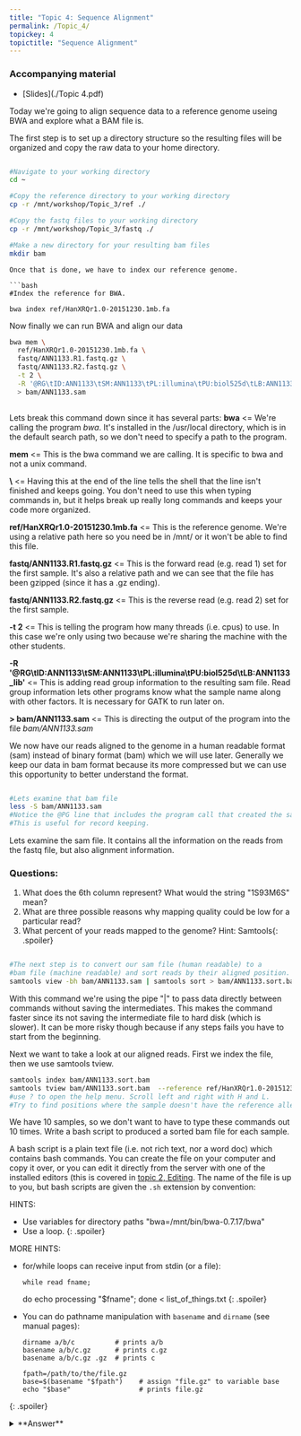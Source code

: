 ```yaml
---
title: "Topic 4: Sequence Alignment"
permalink: /Topic_4/
topickey: 4
topictitle: "Sequence Alignment"
---
```


### Accompanying material

* [Slides](./Topic 4.pdf)


Today we're going to align sequence data to a reference genome useing BWA and explore what a BAM file is.

The first step is to set up a directory structure so the resulting files will be organized and copy the raw data to your home directory.

```bash

#Navigate to your working directory
cd ~

#Copy the reference directory to your working directory
cp -r /mnt/workshop/Topic_3/ref ./

#Copy the fastq files to your working directory
cp -r /mnt/workshop/Topic_3/fastq ./

#Make a new directory for your resulting bam files
mkdir bam

```

```
Once that is done, we have to index our reference genome.

```bash
#Index the reference for BWA. 

bwa index ref/HanXRQr1.0-20151230.1mb.fa

```
Now finally we can run BWA and align our data
```bash
bwa mem \
  ref/HanXRQr1.0-20151230.1mb.fa \
  fastq/ANN1133.R1.fastq.gz \
  fastq/ANN1133.R2.fastq.gz \
  -t 2 \
  -R '@RG\tID:ANN1133\tSM:ANN1133\tPL:illumina\tPU:biol525d\tLB:ANN1133_lib' \
  > bam/ANN1133.sam
  
```
Lets break this command down since it has several parts:
**bwa** <= We're calling the program _bwa_. It's installed in the /usr/local directory, which is in the default search path, so we don't need to specify a path to the program. 

**mem** <= This is the bwa command we are calling. It is specific to bwa and not a unix command.

**\\** <= Having this at the end of the line tells the shell that the line isn't finished and keeps going. You don't need to use this when typing commands in, but it helps break up really long commands and keeps your code more organized.

**ref/HanXRQr1.0-20151230.1mb.fa** <= This is the reference genome. We're using a relative path here so you need be in /mnt/<USERNAME> or it won't be able to find this file.
  
**fastq/ANN1133.R1.fastq.gz** <= This is the forward read (e.g. read 1)  set for the first sample. It's also a relative path and we can see that the file has been gzipped (since it has a .gz ending).

**fastq/ANN1133.R2.fastq.gz** <= This is the reverse read (e.g. read 2)  set for the first sample.
  
**-t 2** <= This is telling the program how many threads (i.e. cpus) to use. In this case we're only using two because we're sharing the machine with the other students.

**-R '@RG\tID:ANN1133\tSM:ANN1133\tPL:illumina\tPU:biol525d\tLB:ANN1133_lib'** <= This is adding read group information to the resulting sam file. Read group information lets other programs know what the sample name along with other factors. It is necessary for GATK to run later on.

**> bam/ANN1133.sam** <= This is directing the output of the program into the file _bam/ANN1133.sam_

We now have our reads aligned to the genome in a human readable format (sam) instead of binary format (bam) which we will use later. Generally we keep our data in bam format because its more compressed but we can use this opportunity to better understand the format. 

```bash

#Lets examine that bam file
less -S bam/ANN1133.sam
#Notice the @PG line that includes the program call that created the sam file. 
#This is useful for record keeping.

```
Lets examine the sam file. It contains all the information on the reads from the fastq file, but also alignment information. 
### Questions:
1. What does the 6th column represent? What would the string "1S93M6S" mean?
2. What are three possible reasons why mapping quality could be low for a particular read?
3. What percent of your reads mapped to the genome? Hint: <span>Samtools</span>{: .spoiler}

```bash

#The next step is to convert our sam file (human readable) to a 
#bam file (machine readable) and sort reads by their aligned position.
samtools view -bh bam/ANN1133.sam | samtools sort > bam/ANN1133.sort.bam 
```
With this command we're using the pipe "|" to pass data directly between commands without saving the intermediates. This makes the command faster since its not saving the intermediate file to hard disk (which is slower). It can be more risky though because if any steps fails you have to start from the beginning. 


Next we want to take a look at our aligned reads. First we index the file, then we use samtools tview.
```bash
samtools index bam/ANN1133.sort.bam  
samtools tview bam/ANN1133.sort.bam  --reference ref/HanXRQr1.0-20151230.1mb.fa
#use ? to open the help menu. Scroll left and right with H and L. 
#Try to find positions where the sample doesn't have the reference allele. 
```





We have 10 samples, so we don't want to have to type these commands out 10 times. Write a bash script to produced a sorted bam file for each sample.

A bash script is a plain text file (i.e. not rich text, nor a word doc) which contains bash commands. You can create the file on your computer and copy it over, or you can edit it directly from the server with one of the installed editors (this is covered in [topic 2, Editing](../Topic_2/#editing). The name of the file is up to you, but bash scripts are given the `.sh` extension by convention:

HINTS:
  * Use variables for directory paths "bwa=/mnt/bin/bwa-0.7.17/bwa"
  * Use a loop.
  {: .spoiler}

MORE HINTS:
  * for/while loops can receive input from stdin (or a file):

        while read fname;
	  do echo processing "$fname";
	done < list_of_things.txt
  {: .spoiler}

  * You can do pathname manipulation with `basename` and `dirname` (see manual pages):

    ```
    dirname a/b/c          # prints a/b
    basename a/b/c.gz      # prints c.gz
    basename a/b/c.gz .gz  # prints c

    fpath=/path/to/the/file.gz
    base=$(basename "$fpath")    # assign "file.gz" to variable base
    echo "$base"                 # prints file.gz
    ```
  {: .spoiler}

<details>
<summary markdown="span">**Answer**
</summary>
```bash
  #First set up variable names
  ref_file=~/ref/HanXRQr1.0-20151230.1mb.fa

  #Then get a list of sample names, without suffixes
  ls fastq | grep R1.fastq.gz | sed s/.R1.fastq.gz//g > bam/samplelist.txt

  #Then loop through the samples
  while read name
  do
    bwa mem \
    -R "@RG\tID:$name\tSM:$name\tPL:ILLUMINA" \
    $ref_file \
    fastq/$name.R1.fastq.gz \
    fastq/$name.R2.fastq.gz \
    -t 1 > bam/$name.sam;

    samtools view -bh bam/$name.sam |\
    samtools sort > bam/$name.sort.bam;
    samtools index bam/$name.sort.bam
  done < bam/samplelist.txt
```
</details>

After your final bam files are created, and you've checked that they look good, you should remove intermediate files to save space. You can build file removal into your bash scripts, but it is often helpful to only add that in once the script works. It's hard to troubleshoot a failed script if it deletes everything as it goes.
### By topic 5, you should have created cleaned bam files for all samples.

## Challenge questions
1. Is an alignment with a higher percent of mapped reads always better than one with a lower percent? Why or why not?
2. I want to reduce the percent of incorrectly mapped reads when using BWA. What setting or settings should I change in BWA?
3. What are two ways that could be used to evaluate which aligner is best?


